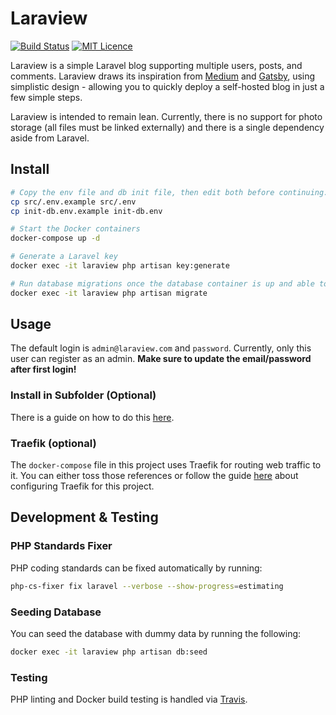 # Laraview

[![Build Status](https://travis-ci.org/Justintime50/laraview.svg?branch=master)](https://travis-ci.org/Justintime50/laraview)
[![MIT Licence](https://badges.frapsoft.com/os/mit/mit.svg?v=103)](https://opensource.org/licenses/mit-license.php)

Laraview is a simple Laravel blog supporting multiple users, posts, and comments. Laraview draws its inspiration from [Medium](https://medium.com) and [Gatsby](https://www.gatsbyjs.org), using simplistic design - allowing you to quickly deploy a self-hosted blog in just a few simple steps.

Laraview is intended to remain lean. Currently, there is no support for photo storage (all files must be linked externally) and there is a single dependency aside from Laravel.

## Install

```bash
# Copy the env file and db init file, then edit both before continuing. The DB values must match in both files
cp src/.env.example src/.env
cp init-db.env.example init-db.env

# Start the Docker containers
docker-compose up -d

# Generate a Laravel key
docker exec -it laraview php artisan key:generate

# Run database migrations once the database container is up and able to access connections
docker exec -it laraview php artisan migrate
```

## Usage

The default login is `admin@laraview.com` and `password`. Currently, only this user can register as an admin. **Make sure to update the email/password after first login!**

### Install in Subfolder (Optional)

There is a guide on how to do this [here](https://serversforhackers.com/c/nginx-php-in-subdirectory).

### Traefik (optional)

The `docker-compose` file in this project uses Traefik for routing web traffic to it. You can either toss those references or follow the guide [here](https://github.com/Justintime50/multisite-docker-server) about configuring Traefik for this project.

## Development & Testing

### PHP Standards Fixer

PHP coding standards can be fixed automatically by running: 

```bash
php-cs-fixer fix laravel --verbose --show-progress=estimating
```

### Seeding Database

You can seed the database with dummy data by running the following:

```bash
docker exec -it laraview php artisan db:seed
```

### Testing

PHP linting and Docker build testing is handled via [Travis](https://travis-ci.org/Justintime50/laraview).
